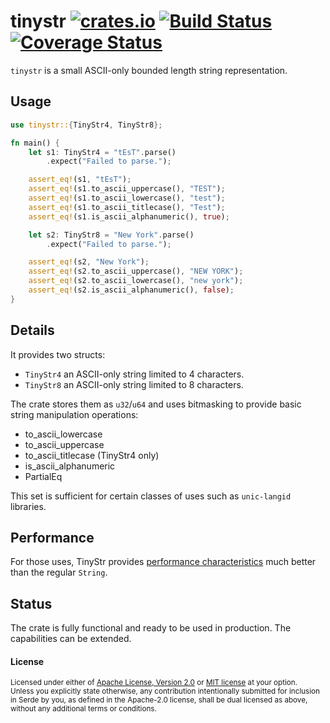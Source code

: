 # tinystr [![crates.io](http://meritbadge.herokuapp.com/tinystr)](https://crates.io/crates/tinystr) [![Build Status](https://travis-ci.org/zbraniecki/tinystr.svg?branch=master)](https://travis-ci.org/zbraniecki/tinystr) [![Coverage Status](https://coveralls.io/repos/github/zbraniecki/tinystr/badge.svg?branch=master)](https://coveralls.io/github/zbraniecki/tinystr?branch=master)

`tinystr` is a small ASCII-only bounded length string representation.

Usage
-----

```rust
use tinystr::{TinyStr4, TinyStr8};

fn main() {
    let s1: TinyStr4 = "tEsT".parse()
        .expect("Failed to parse.");

    assert_eq!(s1, "tEsT");
    assert_eq!(s1.to_ascii_uppercase(), "TEST");
    assert_eq!(s1.to_ascii_lowercase(), "test");
    assert_eq!(s1.to_ascii_titlecase(), "Test");
    assert_eq!(s1.is_ascii_alphanumeric(), true);

    let s2: TinyStr8 = "New York".parse()
        .expect("Failed to parse.");

    assert_eq!(s2, "New York");
    assert_eq!(s2.to_ascii_uppercase(), "NEW YORK");
    assert_eq!(s2.to_ascii_lowercase(), "new york");
    assert_eq!(s2.is_ascii_alphanumeric(), false);
}
```

Details
-------

It provides two structs:
 * `TinyStr4` an ASCII-only string limited to 4 characters.
 * `TinyStr8` an ASCII-only string limited to 8 characters.

The crate stores them as `u32`/`u64` and uses bitmasking to provide basic string manipulation operations:
 * to_ascii_lowercase
 * to_ascii_uppercase
 * to_ascii_titlecase (TinyStr4 only)
 * is_ascii_alphanumeric
 * PartialEq

This set is sufficient for certain classes of uses such as `unic-langid` libraries.

Performance
-----------

For those uses, TinyStr provides [performance characteristics](https://github.com/zbraniecki/tinystr/wiki/Performance) much better than the regular `String`.

Status
------

The crate is fully functional and ready to be used in production.
The capabilities can be extended.

#### License

<sup>
Licensed under either of <a href="LICENSE-APACHE">Apache License, Version
2.0</a> or <a href="LICENSE-MIT">MIT license</a> at your option.
</sup>

<br>

<sub>
Unless you explicitly state otherwise, any contribution intentionally submitted
for inclusion in Serde by you, as defined in the Apache-2.0 license, shall be
dual licensed as above, without any additional terms or conditions.
</sub>
